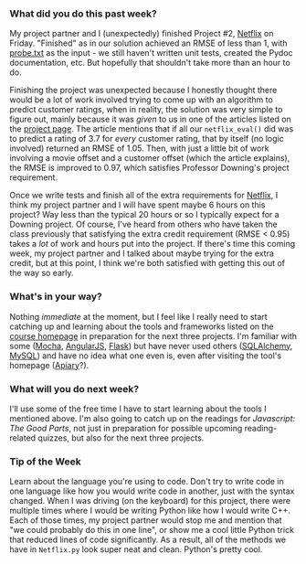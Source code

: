 ### What did you do this past week?
My project partner and I (unexpectedly) finished Project #2,
[Netflix](http://www.cs.utexas.edu/users/downing/cs373/projects/Netflix.html)
on Friday. "Finished" as in our solution achieved an RMSE of less than 1,
with [probe.txt](http://www.cs.utexas.edu/users/downing/netflix/probe.txt)
as the input - we still haven't written unit tests, created the Pydoc
documentation, etc. But hopefully that shouldn't take more than an hour to
do.

Finishing the project was unexpected because I honestly thought there would
be a lot of work involved trying to come up with an algorithm to predict
customer ratings, when in reality, the solution was very simple to figure
out, mainly because it was *given* to us in one of the articles listed on the 
[project page](http://www.cs.utexas.edu/users/downing/cs373/projects/Netflix.html).
The article mentions that if all our `netflix_eval()` did was to predict a
rating of 3.7 for *every* customer rating, that by itself (no logic involved)
returned an RMSE of 1.05. Then, with just a little bit of work involving a
movie offset and a customer offset (which the article explains), the RMSE
is improved to 0.97, which satisfies Professor Downing's project requirement.

Once we write tests and finish all of the extra requirements for
[Netflix](http://www.cs.utexas.edu/users/downing/cs373/projects/Netflix.html),
I think my project partner and I will have spent maybe 6 hours on this
project? Way less than the typical 20 hours or so I typically expect for
a Downing project. Of course, I've heard from others who have taken the class
previously that satisfying the extra credit requirement (RMSE < 0.95) takes
a *lot* of work and hours put into the project. If there's time this coming
week, my project partner and I talked about maybe trying for the extra
credit, but at this point, I think we're both satisfied with getting
this out of the way so early.

### What's in your way?

Nothing *immediate* at the moment, but I feel like I really need to start
catching up and learning about the tools and frameworks listed on the
[course homepage](http://www.cs.utexas.edu/users/downing/cs373/index.html)
in preparation for the next three projects. I'm familiar with some
([Mocha](https://mochajs.org/), [AngularJS](https://angularjs.org/), 
[Flask](http://flask.pocoo.org/)) but have never used others
([SQLAlchemy](http://www.sqlalchemy.org/), [MySQL](https://www.mysql.com/))
and have no idea what one even is, even after visiting
the tool's homepage ([Apiary](https://apiary.io/)?).

### What will you do next week?

I'll use some of the free time I have to start learning about the
tools I mentioned above. I'm also going to catch up on the
readings for *Javascript: The Good Parts*, not just in preparation
for possible upcoming reading-related quizzes, but also for
the next three projects.

### Tip of the Week

Learn about the language you're using to code. Don't try to write code
in one language like how you would write code in another, just with
the syntax changed. When I was driving (on the keyboard) for this
project, there were multiple times where I would be writing Python
like how I would write C++. Each of those times, my project partner
would stop me and mention that "we could probably do this in one
line", or show me a cool little Python trick that reduced lines of
code significantly. As a result, all of the methods we have in
`Netflix.py` look super neat and clean. Python's pretty cool.